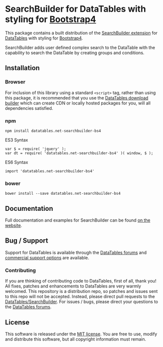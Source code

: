 # SearchBuilder for DataTables with styling for [Bootstrap4](https://getbootstrap.com/docs/4.6/getting-started/introduction/)

This package contains a built distribution of the [SearchBuilder extension](https://datatables.net/extensions/SearchBuilder) for [DataTables](https://datatables.net/) with styling for [Bootstrap4](https://getbootstrap.com/docs/4.6/getting-started/introduction/).

SearchBuilder adds user defined complex search to the DataTable with the capability to search the DataTable by creating groups and conditions.


## Installation

### Browser

For inclusion of this library using a standard `<script>` tag, rather than using this package, it is recommended that you use the [DataTables download builder](//datatables.net/download) which can create CDN or locally hosted packages for you, will all dependencies satisfied.

### npm

```
npm install datatables.net-searchbuilder-bs4
```

ES3 Syntax
```
var $ = require( 'jquery' );
var dt = require( 'datatables.net-searchbuilder-bs4' )( window, $ );
```

ES6 Syntax
```
import 'datatables.net-searchbuilder-bs4'
```

### bower

```
bower install --save datatables.net-searchbuilder-bs4
```



## Documentation

Full documentation and examples for SearchBuilder can be found [on the website](https://datatables.net/extensions/searchbuilder).


## Bug / Support

Support for DataTables is available through the [DataTables forums](//datatables.net/forums) and [commercial support options](//datatables.net/support) are available.


### Contributing

If you are thinking of contributing code to DataTables, first of all, thank you! All fixes, patches and enhancements to DataTables are very warmly welcomed. This repository is a distribution repo, so patches and issues sent to this repo will not be accepted. Instead, please direct pull requests to the [DataTables/SearchBuilder](http://github.com/DataTables/SearchBuilder). For issues / bugs, please direct your questions to the [DataTables forums](//datatables.net/forums).


## License

This software is released under the [MIT license](//datatables.net/license). You are free to use, modify and distribute this software, but all copyright information must remain.

